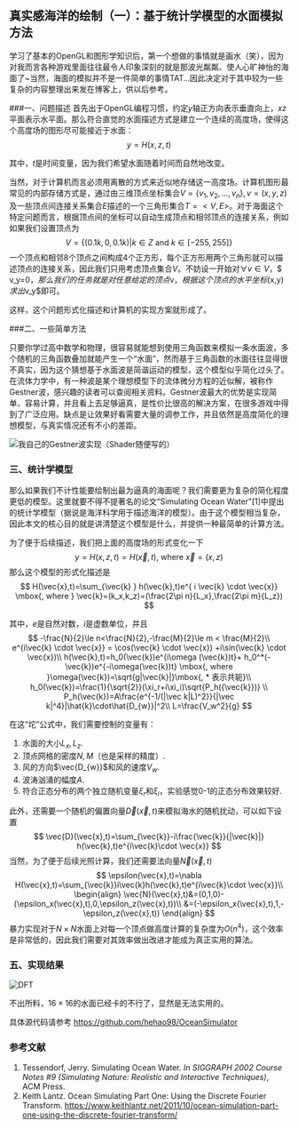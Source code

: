 ## 真实感海洋的绘制（一）：基于统计学模型的水面模拟方法

学习了基本的OpenGL和图形学知识后，第一个想做的事情就是画水（笑），因为对我而言各种游戏里面往往最令人印象深刻的就是那波光粼粼、使人心旷神怡的海面了~当然，海面的模拟并不是一件简单的事情TAT…因此决定对于其中较为一些复杂的内容整理出来发在博客上，供以后参考。

###一、问题描述
首先出于OpenGL编程习惯，约定$y$轴正方向表示垂直向上，$xz$平面表示水平面。那么符合直觉的水面描述方式是建立一个连续的高度场，使得这个高度场的图形尽可能接近于水面：
$$
y=H(x,z,t)
$$

其中，$t$是时间变量，因为我们希望水面随着时间而自然地改变。

当然，对于计算机而言必须用离散的方式来近似地存储这一高度场。计算机图形最常见的内部存储方式是，通过由三维顶点坐标集合$V=\{v_1,v_2,…,v_n\},v=(x,y,z)$及一些顶点间连接关系集合$E$描述的一个三角形集合$T=<V,E>$。对于海面这个特定问题而言，根据顶点间的坐标可以自动生成顶点和相邻顶点的连接关系，例如如果我们设置顶点为
$$
V=\{(0.1k,0,0.1k)|k\in Z \ \mbox{and}\  k\in [-255,255]\}
$$
一个顶点和相邻8个顶点之间构成4个正方形，每个正方形用两个三角形就可以描述顶点的连接关系，因此我们只用考虑顶点集合$V$。不妨设一开始对$\forall  v\in V$，$ v_y=0$，那么我们的任务就是对任意给定的顶点$v$，根据这个顶点的水平坐标$(x,y)$求出$v_y$即可。

这样，这个问题形式化描述和计算机的实现方案就形成了。

###二、一些简单方法

只要你学过高中数学和物理，很容易就能想到使用三角函数来模拟一条水面波，多个随机的三角函数叠加就能产生一个“水面”，然而基于三角函数的水面往往显得很不真实，因为这个猜想基于水面波是简谐运动的模型，这个模型似乎简化过头了。在流体力学中，有一种波是某个理想模型下的流体微分方程的近似解，被称作Gestner波，感兴趣的读者可以查阅相关资料。Gestner波最大的优势是实现简单、容易计算，并且看上去足够逼真，是性价比很高的解决方案，在很多游戏中得到了广泛应用。缺点是让效果好看需要大量的调参工作，并且依然是高度简化的理想模型，与真实情况还有不小的差距。

![我自己的Gestner波实现（Shader随便写的）](https://images2018.cnblogs.com/blog/1322089/201803/1322089-20180311141708763-943979286.gif)

### 三、统计学模型

那么如果我们不计性能要绘制出最为逼真的海面呢？我们需要更为复杂的简化程度更低的模型。这里就要不得不提著名的论文“Simulating Ocean Water"[1]中提出的统计学模型（据说是海洋科学用于描述海洋的模型）。由于这个模型相当复杂，因此本文的核心目的就是讲清楚这个模型是什么，并提供一种最简单的计算方法。

为了便于后续描述，我们把上面的高度场的形式变化一下
$$
y=H(x,z,t)=H(\vec{x}, t)\mbox{, where }\vec{x}=(x,z)
$$
那么这个模型的形式化描述是
$$
H(\vec{x},t)=\sum_{\vec{k} }
h(\vec{k},t)e^{ i \vec{k} \cdot \vec{x}} 
\mbox{, where } \vec{k}=(k_x,k_z)=(\frac{2\pi n}{L_x},\frac{2\pi m}{L_z})
$$

其中，$e$是自然对数，$i$是虚数单位，并且
$$
-\frac{N}{2}\le n<\frac{N}{2},-\frac{M}{2}\le m < \frac{M}{2}\\
e^{i\vec{k} \cdot \vec{x}} = \cos(\vec{k} \cdot \vec{x}) +i\sin(\vec{k} \cdot \vec{x})\\
h(\vec{k},t)=h_0(\vec{k})e^{i\omega (\vec{k})t}+
h_0^*(-\vec{k})e^{-i\omega(\vec{k})t}
\mbox{, where }\omega(\vec{k})=\sqrt{g|\vec{k}|}\mbox{, * 表示共轭}\\
h_0(\vec{k})=\frac{1}{\sqrt{2}}(\xi_r+i\xi_i)\sqrt{P_h({\vec{k}})} \\
P_h(\vec{k})=A\frac{e^{-1/(|\vec k|L)^2}}{|\vec k|^4}|\hat{k}\cdot\hat{D_{w}}|^2\\
L=\frac{V_w^2}{g}
$$

在这“坨”公式中，我们需要控制的变量有：

1. 水面的大小$L_x,L_z$.
2. 顶点网格的密度$N,M$（也是采样的精度）.
2. 风的方向$\vec{D_{w}}$和风的速度$V_w$.
3. 波涛汹涌的幅度$A$.
4. 符合正态分布的两个独立随机变量$\xi_r$和$\xi_i$，实验感觉0-1的正态分布效果较好.

此外，还需要一个随机的偏置向量$\vec{D}(\vec{x},t)$来模拟海水的随机扰动，可以如下设置
$$
\vec{D}(\vec{x},t)=\sum_{\vec{k}}-i\frac{\vec{k}}{|\vec{k}|}
h(\vec{k},t)e^{i\vec{k}\cdot \vec{x}}
$$
当然，为了便于后续光照计算，我们还需要法向量$\vec{N}(\vec{x},t)$
$$
\epsilon(\vec{x},t)=\nabla H(\vec{x},t)=\sum_{\vec{k}}i\vec{k}h(\vec{k},t)e^{i\vec{k}\cdot \vec{x}}\\
\begin{align}
\vec{N}(\vec{x},t)&=(0,1,0)-(\epsilon_x(\vec{x},t),0,\epsilon_z(\vec{x},t))\\
&=(-\epsilon_x(\vec{x},t),1,-\epsilon_z(\vec{x},t))
\end{align}
$$
暴力实现对于$N\times N$水面上对每一个顶点做高度计算的复杂度为$O(n^4)$，这个效率是非常低的，因此我们需要对其效率做出改进才能成为真正实用的算法。

### 五、实现结果

![DFT](https://images2018.cnblogs.com/blog/1322089/201803/1322089-20180312122502988-1347604892.gif)

不出所料，$16\times16$的水面已经卡的不行了，显然是无法实用的。

具体源代码请参考 https://github.com/hehao98/OceanSimulator

### 参考文献

1. Tessendorf, Jerry. Simulating Ocean Water. *In SIGGRAPH 2002 Course Notes #9 (Simulating Nature: Realistic and Interactive Techniques)*, ACM Press.
2. Keith Lantz. Ocean Simulating Part One: Using the Discrete Fourier Transform. https://www.keithlantz.net/2011/10/ocean-simulation-part-one-using-the-discrete-fourier-transform/

